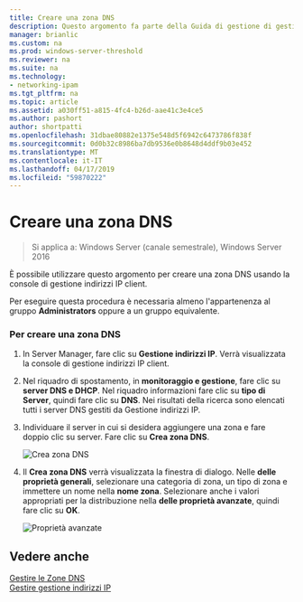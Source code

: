 ```yaml
---
title: Creare una zona DNS
description: Questo argomento fa parte della Guida di gestione di gestione indirizzi IP (IPAM) in Windows Server 2016.
manager: brianlic
ms.custom: na
ms.prod: windows-server-threshold
ms.reviewer: na
ms.suite: na
ms.technology:
- networking-ipam
ms.tgt_pltfrm: na
ms.topic: article
ms.assetid: a030ff51-a815-4fc4-b26d-aae41c3e4ce5
ms.author: pashort
author: shortpatti
ms.openlocfilehash: 31dbae80882e1375e548d5f6942c6473786f838f
ms.sourcegitcommit: 0d0b32c8986ba7db9536e0b8648d4ddf9b03e452
ms.translationtype: MT
ms.contentlocale: it-IT
ms.lasthandoff: 04/17/2019
ms.locfileid: "59870222"
---
```

# <a name="create-a-dns-zone"></a>Creare una zona DNS

>Si applica a: Windows Server (canale semestrale), Windows Server 2016

È possibile utilizzare questo argomento per creare una zona DNS usando la console di gestione indirizzi IP client.  
  
Per eseguire questa procedura è necessaria almeno l'appartenenza al gruppo **Administrators** oppure a un gruppo equivalente.  
  
### <a name="to-create-a-dns-zone"></a>Per creare una zona DNS  
  
1.  In Server Manager, fare clic su  **Gestione indirizzi IP**. Verrà visualizzata la console di gestione indirizzi IP client.  
  
2.  Nel riquadro di spostamento, in **monitoraggio e gestione**, fare clic su **server DNS e DHCP**. Nel riquadro informazioni fare clic su **tipo di Server**, quindi fare clic su **DNS**. Nei risultati della ricerca sono elencati tutti i server DNS gestiti da Gestione indirizzi IP.  
  
3.  Individuare il server in cui si desidera aggiungere una zona e fare doppio clic su server.  Fare clic su **Crea zona DNS**.  
  
    ![Crea zona DNS](../../media/Create-a-DNS-Zone/ipam_CreateDNSZone_01a.jpg)  
  
4.  Il **Crea zona DNS** verrà visualizzata la finestra di dialogo. Nelle **delle proprietà generali**, selezionare una categoria di zona, un tipo di zona e immettere un nome nella **nome zona**. Selezionare anche i valori appropriati per la distribuzione nella **delle proprietà avanzate**, quindi fare clic su **OK**.  
  
    ![Proprietà avanzate](../../media/Create-a-DNS-Zone/ipam_CreateDNSZone_02a.jpg)  
  
## <a name="see-also"></a>Vedere anche  
[Gestire le Zone DNS](DNS-Zone-Management.md)  
[Gestire gestione indirizzi IP](Manage-IPAM.md)  
  


